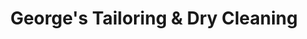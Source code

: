---
title: "George's Tailoring & Dry Cleaning"
url: /metuchen/georges-tailoring-and-dry-cleaning/
shop: laundry
---